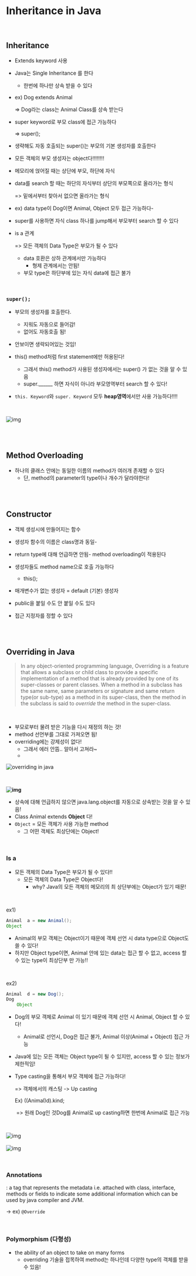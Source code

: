 # Inheritance in Java

<br>

## Inheritance

- Extends keyword 사용
- Java는 Single Inheritance 를 한다
  - 한번에 하나만 상속 받을 수 있다

- ex) Dog extends Animal           

  => Dog라는 class는 Animal Class를 상속 받는다

- super keyword로 부모 class에 접근 가능하다	

  => super();

- 생략해도 자동 호출되는 super()는 부모의 기본 생성자를 호출한다

- 모든 객체의 부모 생성자는 object다!!!!!!!!

- 메모리에 얹어질 때는 상단에 부모, 하단에 자식

- data를 search 할 때는 하단의 자식부터 상단의 부모쪽으로 올라가는 형식	

  => 밑에서부터 찾아서 없으면 올라가는 형식

- ex) data type이 Dog이면 Animal, Object 모두 접근 가능하다-

- super를 사용하면 자식 class 하나를 jump해서 부모부터 search 할 수 있다

- is a 관계  

  => 모든 객체의 Data Type은 부모가 될 수 있다

  - data 호환은 상하 관계에서만 가능하다
    - 형제 관계에서는 안됨!
  - 부모 type은 하단부에 있는 자식 data에 접근 불가

<br>                      

### `super();`

- 부모의 생성자를 호출한다.
  - 지워도 자동으로 들어감! 
  - 없어도 자동호출 됨! 

- 안보이면 생략되어있는 것임!
- this() method처럼 first statement에만 허용된다!
  - 그래서 this() method가 사용된 생성자에서는 super() 가 없는 것을 알 수 있음
  - super.______ 하면 자식이 아니라 부모영역부터 search 할 수 있다!
- `this. Keyword`와 `super. Keyword` 모두 **heap영역**에서만 사용 가능하다!!!!

<br>

![img](https://lh5.googleusercontent.com/6Tv949yM4OxWABprfuItlzqQYXbhSzxR-EYGptVGBXO-39xikX6xOlJbM_9ZcJLff61_Y8rOeWoF4hb_YW3dwqvvPpKCJcm06_T6Hq-LHINf_uJ_cw7oo9LJX8yxgH1-20iJNeGc)

<br>

<br>

## Method Overloading

- 하나의 클래스 안에는 동일한 이름의 method가 여러개 존재할 수 있다 
  - 단, method의 parameter의 type이나 개수가 달라야한다!

<br>

<br>

## Constructor

- 객체 생성시에 만들어지는 함수

- 생성자 함수의 이름은 class명과 동일-
- return type에 대해 언급하면 안됨- method overloading이 적용된다 
- 생성자들도 method name으로 호출 가능하다    
  - this();
- 매개변수가 없는 생성자 = default (기본) 생성자
- public을 붙일 수도 안 붙일 수도 있다
- 접근 지정자를 정할 수 있다





<br>

<br>

## Overriding in Java

> In any object-oriented programming language, Overriding is a feature that allows a subclass or child class to provide a specific implementation of a method that is already provided by one of its super-classes or parent classes. When a method in a subclass has the same name, same parameters or signature and same return type(or sub-type) as a method in its super-class, then the method in the subclass is said to *override* the method in the super-class.

<br>

- 부모로부터 물려 받은 기능을 다시 재정의 하는 것!
- method 선언부를 그대로 가져오면 됨!
- overriding에는 강제성이 없다! 
  - 그래서 에러 안뜸.. 알아서 고쳐라~
  - <br>

![overriding in java](https://lh6.googleusercontent.com/i42VjCn-_E1fOx1xyW73cCB6vZI5ClO3yBporRbLONAslhZMBz9BBWCBysDcR2vgkoW5VdHsclYkzUo1-_6ig4FrlO1fbfGT5R0v3714e340RmjkyOZchdZqOkDp-_U4Rz_l9eLB)

<br>

**![img](https://lh6.googleusercontent.com/cATWBSmNqpRxlCjGU_ixiGLNwIvBbha-_mb0WW-9m6PUIKYs5mfdqUsuZlH8uJKaIrBjBNpd6e7FKAu3W8cGAjXooOW73DwWYVN67WxXe-do0aoKrVCpkXIxixRSeiYkjM9WvSM6)**



- 상속에 대해 언급하지 않으면 java.lang.object를 자동으로 상속받는 것을 알 수 있음!
-  Class Animal extends **Object** 다! 
  - `Object` = 모든 객체가 사용 가능한 method
    - 그 어떤 객체도 최상단에는 Object!

<br>

### Is a

- 모든 객체의 Data Type은 부모가 될 수 있다!! 
  - 모든 객체의 Data Type은 Object다!
    - why? Java의 모든 객체의 메모리의 최 상단부에는 Object가 있기 때문!  

<br>

ex1)

```java
Animal	a = new Animal();
Object
```

- Animal의 부모 객체는 Object이기 때문에 객체 선언 시 data type으로 Object도 쓸 수 있다!	
- 하지만 Object type이면, Animal 안에 있는 data는 접근 할 수 없고, access 할 수 있는 type이 최상단부 만 가능!!

<br>

 ex2)

```java
Animal	d = new Dog();
Dog 
    Object
```

- Dog의 부모 객체로 Animal 이 있기 때문에 객체 선언 시 Animal, Object 할 수 있다! 
  - Animal로 선언시, Dog은 접근 불가, Animal 이상(Animal + Object) 접근 가능

- Java에 있는 모든 객체는 Object type이 될 수 있지만, access 할 수 있는 정보가 제한적임!

- Type casting을 통해서 부모 객체에 접근 가능하다! 

  => 객체에서의 캐스팅 -> Up casting 

  Ex) ((Animal)d).kind;     

  ​	=> 원래 Dog인 것Dog를 Animal로 up casting하면 한번에 Animal로 접근 가능

<br>

![img](https://lh4.googleusercontent.com/VmrL993swpj5LtVtY29bTA1VVKoKnle6KNYuGfUUTtjlpxIUSWVUyevCkv5u53F2C9TzuD35JKflEneZKjjBdFlXtHVLUoT-lHJNBOLmgp6f08vxjCfT9SoMYN53Jr-clXQFqMlZ) <br><br>
![img](https://lh4.googleusercontent.com/khSU0qSc8P28hUS4iJogUIISKPCj7niL8JNQDzkOcbJG9omJj-jvBKvKUfjfSNQCK8A982-KFHxTO9dxJWRoQJlBknWSBTlFwr73o73mt0_0xAjEHdzBXXQ3sI4YiKAIVN7Nk2Q2) <br>

<br>

### Annotations

: a tag that represents the metadata i.e. attached with class, interface, methods or fields to indicate some additional information which can be used by java compiler and JVM. 

-> ex) `@Override`

<br>

### Polymorphism (다형성)

- the ability of an object to take on many forms  
  - overriding 기술을 접목하여 method는 하나인데 다양한 type의 객체를 받을 수 있음!

<br>